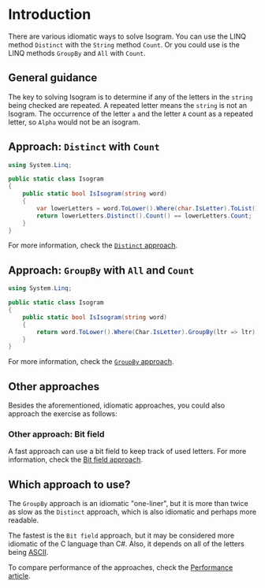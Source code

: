 # Introduction

There are various idiomatic ways to solve Isogram.
You can use the LINQ method `Distinct` with the `String` method `Count`. 
Or you could use is the LINQ methods `GroupBy` and `All` with `Count`.

## General guidance

The key to solving Isogram is to determine if any of the letters in the `string` being checked are repeated.
A repeated letter means the `string` is not an Isogram.
The occurrence of the letter `a` and the letter `A` count as a repeated letter, so `Alpha` would not be an isogram.

## Approach: `Distinct` with `Count`

```csharp
using System.Linq;

public static class Isogram
{
    public static bool IsIsogram(string word)
    {
        var lowerLetters = word.ToLower().Where(char.IsLetter).ToList();
        return lowerLetters.Distinct().Count() == lowerLetters.Count;
    }
}
```

For more information, check the [`Distinct` approach][approach-distinct].


## Approach: `GroupBy` with `All` and `Count`

```csharp
using System.Linq;

public static class Isogram
{
    public static bool IsIsogram(string word)
    {
        return word.ToLower().Where(Char.IsLetter).GroupBy(ltr => ltr).All(ltr_grp => ltr_grp.Count() == 1);
    }
}
```

For more information, check the [`GroupBy` approach][approach-groupby].

## Other approaches

Besides the aforementioned, idiomatic approaches, you could also approach the exercise as follows:

### Other approach: Bit field

A fast approach can use a bit field to keep track of used letters.
For more information, check the [Bit field approach][approach-bitfield].

## Which approach to use?

The `GroupBy` approach is an idiomatic "one-liner", but it is more than twice as slow as the `Distinct` approach, which is also idiomatic and perhaps more readable.

The fastest is the `Bit field` approach, but it may be considered more idiomatic of the C language than C#.
Also, it depends on all of the letters being [ASCII][ascii].

To compare performance of the approaches, check the [Performance article][article-performance].

[approach-distinct]: https://exercism.org/tracks/csharp/exercises/isogram/approaches/distinct
[approach-groupby]: https://exercism.org/tracks/csharp/exercises/isogram/approaches/groupby
[approach-bitfield]: https://exercism.org/tracks/csharp/exercises/isogram/approaches/bitfield
[article-performance]: https://exercism.org/tracks/csharp/exercises/isogram/articles/performance
[ascii]: https://www.asciitable.com/
